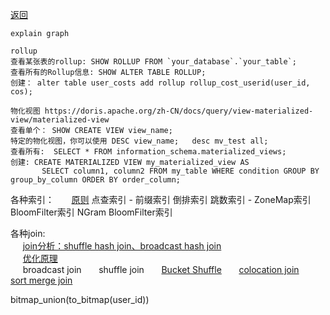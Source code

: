 [返回](/doris/index)

```
explain graph

rollup
查看某张表的rollup: SHOW ROLLUP FROM `your_database`.`your_table`;
查看所有的Rollup信息: SHOW ALTER TABLE ROLLUP;
创建： alter table user_costs add rollup rollup_cost_userid(user_id, cos);

物化视图 https://doris.apache.org/zh-CN/docs/query/view-materialized-view/materialized-view
查看单个： SHOW CREATE VIEW view_name; 
特定的物化视图，你可以使用 DESC view_name;   desc mv_test all;
查看所有:  SELECT * FROM information_schema.materialized_views; 
创建: CREATE MATERIALIZED VIEW my_materialized_view AS
       SELECT column1, column2 FROM my_table WHERE condition GROUP BY group_by_column ORDER BY order_column;
```

各种索引： &nbsp; &nbsp; &nbsp; [原则](index-yuanzhe)
  点查索引 -
    前缀索引
    倒排索引
  跳数索引 -
    ZoneMap索引
    BloomFilter索引
    NGram BloomFilter索引

各种join:<br>
 &nbsp;&nbsp;&nbsp;&nbsp; 
[join分析：shuffle hash join、broadcast hash join](https://www.cnblogs.com/tgzhu/p/15211820.html) <br>
 &nbsp;&nbsp;&nbsp;&nbsp; 
[优化原理](https://doris.apache.org/zh-CN/docs/query/join-optimization/doris-join-optimization/)<br>
 &nbsp;&nbsp;&nbsp;&nbsp; 
broadcast join &nbsp;&nbsp;&nbsp;&nbsp;&nbsp; 
shuffle join &nbsp;&nbsp;&nbsp;&nbsp;&nbsp; 
[Bucket Shuffle](bucket-shuffle) &nbsp;&nbsp;&nbsp;&nbsp;&nbsp; 
[colocation join](colocation-join/index) &nbsp;&nbsp;&nbsp;&nbsp;&nbsp; 
[sort merge join](sort-merge-join)



bitmap_union(to_bitmap(user_id))